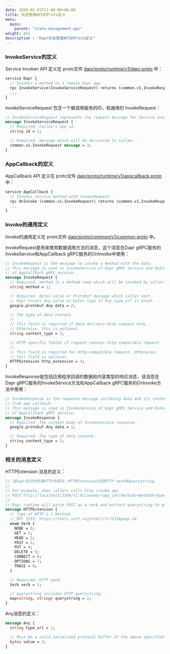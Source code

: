 ```yaml
---
date: 2020-02-01T11:00:00+08:00
title: 状态管理API的Proto定义
menu:
  main:
    parent: "state-management-api"
weight: 821
description : "Dapr状态管理API的Proto定义"
---
```




### InvokeService的定义

Service Invoken API 定义在 proto文件  [dapr/proto/runtime/v1/dapr.proto](https://github.com/dapr/dapr/blob/11741c6cd697e08b2e776943e61bb2e3388c85a8/dapr/proto/runtime/v1/dapr.proto) 中：

```protobuf
service Dapr {
  // Invokes a method on a remote Dapr app.
  rpc InvokeService(InvokeServiceRequest) returns (common.v1.InvokeResponse) {}
  ...
}
```

InvokeServiceRequest 包含一个被调用服务的ID，和通用的 InvokeRequest：

```protobuf
// InvokeServiceRequest represents the request message for Service invocation.
message InvokeServiceRequest {
  // Required. Callee's app id.
  string id = 1;

  // Required. message which will be delivered to callee.
  common.v1.InvokeRequest message = 3;
}
```

### AppCallback的定义

AppCallback API 定义在 proto文件  [dapr/proto/runtime/v1/appcallback.proto](https://github.com/dapr/dapr/blob/11741c6cd697e08b2e776943e61bb2e3388c85a8/dapr/proto/runtime/v1/appcallback.proto) 中：

```protobuf
service AppCallback {
  // Invokes service method with InvokeRequest.
  rpc OnInvoke (common.v1.InvokeRequest) returns (common.v1.InvokeResponse) {}
  ...
}
```



### Invoke的通用定义

Invoke的通用定义在 proto文件  [dapr/proto/common/v1/common.proto](https://github.com/dapr/dapr/blob/de49fe260c8f7c53e146e27150faad8c0880fe90/dapr/proto/common/v1/common.proto) 中。

InvokeRequest是用来携带数据调用方法的消息，这个消息在Dapr gRPC服务的InvokeService和AppCallback gRPC服务的OnInvoke中使用：

```protobuf
// InvokeRequest is the message to invoke a method with the data.
// This message is used in InvokeService of Dapr gRPC Service and OnInvoke
// of AppCallback gRPC service.
message InvokeRequest {
  // Required. method is a method name which will be invoked by caller.
  string method = 1;

  // Required. Bytes value or Protobuf message which caller sent.
  // Dapr treats Any.value as bytes type if Any.type_url is unset.
  google.protobuf.Any data = 2;

  // The type of data content.
  //
  // This field is required if data delivers http request body
  // Otherwise, this is optional.
  string content_type = 3;

  // HTTP specific fields if request conveys http-compatible request.
  //
  // This field is required for http-compatible request. Otherwise,
  // this field is optional.
  HTTPExtension http_extension = 4;
}
```

InvokeResponse是包括应用程序回调的数据和内容类型的响应消息，该消息在Dapr gRPC服务的InvokeService方法和AppCallback gRPC服务的OnInvoke方法中使用：

```protobuf
// InvokeResponse is the response message inclduing data and its content type
// from app callback.
// This message is used in InvokeService of Dapr gRPC Service and OnInvoke
// of AppCallback gRPC service.
message InvokeResponse {
  // Required. The content body of InvokeService response.
  google.protobuf.Any data = 1;

  // Required. The type of data content.
  string content_type = 2;
}
```

### 相关的消息定义

HTTPExtension 消息的定义：

```protobuf
// 当Dapr运行时传递HTTP内容时，HTTPExtension包括HTTP verb和querystring。
// 
// For example, when callers calls http invoke api
// POST http://localhost:3500/v1.0/invoke/<app_id>/method/<method>?query1=value1&query2=value2
// 
// Dapr runtime will parse POST as a verb and extract querystring to quersytring map.
message HTTPExtension {
  // Type of HTTP 1.1 Methods
  // RFC 7231: https://tools.ietf.org/html/rfc7231#page-24
  enum Verb {
    NONE = 0;
    GET = 1;
    HEAD = 2;
    POST = 3;
    PUT = 4;
    DELETE = 5;
    CONNECT = 6;
    OPTIONS = 7;
    TRACE = 8;
  }

  // Required. HTTP verb.
  Verb verb = 1;

  // querystring includes HTTP querystring.
  map<string, string> querystring = 2;
}
```

Any消息的定义：

```protobuf
message Any {
  string type_url = 1;

  // Must be a valid serialized protocol buffer of the above specified type.
  bytes value = 2;
}
```







